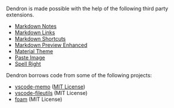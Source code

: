 Dendron is made possible with the help of the following third party extensions.

- [Markdown Notes](https://marketplace.visualstudio.com/items?itemName=kortina.vscode-markdown-notes)
- [Markdown Links](https://marketplace.visualstudio.com/items?itemName=tchayen.markdown-links)
- [Markdown Shortcuts](https://marketplace.visualstudio.com/items?itemName=mdickin.markdown-shortcuts)
- [Markdown Preview Enhanced](https://marketplace.visualstudio.com/items?itemName=shd101wyy.markdown-preview-enhanced)
- [Material Theme](https://marketplace.visualstudio.com/items?itemName=equinusocio.vsc-material-theme)
- [Paste Image](https://marketplace.visualstudio.com/items?itemName=mushan.vscode-paste-image)
- [Spell Right](https://marketplace.visualstudio.com/items?itemName=ban.spellright)

Dendron borrows code from some of the following projects:

- [vscode-memo](https://github.com/svsool/vscode-memo) ([MIT License](https://github.com/svsool/vscode-memo/blob/master/LICENSE))
- [vscode-fileutils](https://tweetdeck.twitter.com/) (MIT License)
- [foam](https://github.com/foambubble/foam) (MIT License)
